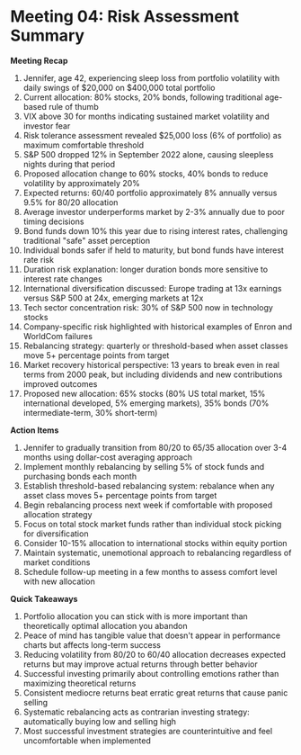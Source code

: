 # Meeting 04: Risk Assessment Summary

**Meeting Recap**
1. Jennifer, age 42, experiencing sleep loss from portfolio volatility with daily swings of $20,000 on $400,000 total portfolio
2. Current allocation: 80% stocks, 20% bonds, following traditional age-based rule of thumb
3. VIX above 30 for months indicating sustained market volatility and investor fear
4. Risk tolerance assessment revealed $25,000 loss (6% of portfolio) as maximum comfortable threshold
5. S&P 500 dropped 12% in September 2022 alone, causing sleepless nights during that period
6. Proposed allocation change to 60% stocks, 40% bonds to reduce volatility by approximately 20%
7. Expected returns: 60/40 portfolio approximately 8% annually versus 9.5% for 80/20 allocation
8. Average investor underperforms market by 2-3% annually due to poor timing decisions
9. Bond funds down 10% this year due to rising interest rates, challenging traditional "safe" asset perception
10. Individual bonds safer if held to maturity, but bond funds have interest rate risk
11. Duration risk explanation: longer duration bonds more sensitive to interest rate changes
12. International diversification discussed: Europe trading at 13x earnings versus S&P 500 at 24x, emerging markets at 12x
13. Tech sector concentration risk: 30% of S&P 500 now in technology stocks
14. Company-specific risk highlighted with historical examples of Enron and WorldCom failures
15. Rebalancing strategy: quarterly or threshold-based when asset classes move 5+ percentage points from target
16. Market recovery historical perspective: 13 years to break even in real terms from 2000 peak, but including dividends and new contributions improved outcomes
17. Proposed new allocation: 65% stocks (80% US total market, 15% international developed, 5% emerging markets), 35% bonds (70% intermediate-term, 30% short-term)

**Action Items**
1. Jennifer to gradually transition from 80/20 to 65/35 allocation over 3-4 months using dollar-cost averaging approach
2. Implement monthly rebalancing by selling 5% of stock funds and purchasing bonds each month
3. Establish threshold-based rebalancing system: rebalance when any asset class moves 5+ percentage points from target
4. Begin rebalancing process next week if comfortable with proposed allocation strategy
5. Focus on total stock market funds rather than individual stock picking for diversification
6. Consider 10-15% allocation to international stocks within equity portion
7. Maintain systematic, unemotional approach to rebalancing regardless of market conditions
8. Schedule follow-up meeting in a few months to assess comfort level with new allocation

**Quick Takeaways**
1. Portfolio allocation you can stick with is more important than theoretically optimal allocation you abandon
2. Peace of mind has tangible value that doesn't appear in performance charts but affects long-term success
3. Reducing volatility from 80/20 to 60/40 allocation decreases expected returns but may improve actual returns through better behavior
4. Successful investing primarily about controlling emotions rather than maximizing theoretical returns
5. Consistent mediocre returns beat erratic great returns that cause panic selling
6. Systematic rebalancing acts as contrarian investing strategy: automatically buying low and selling high
7. Most successful investment strategies are counterintuitive and feel uncomfortable when implemented